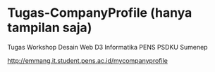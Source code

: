 # Tugas-CompanyProfile (hanya tampilan saja)
Tugas Workshop Desain Web
D3 Informatika PENS PSDKU Sumenep

http://emmang.it.student.pens.ac.id/mycompanyprofile
